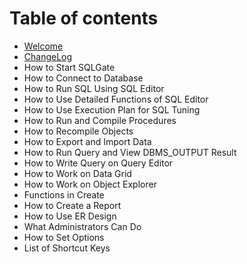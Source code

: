 # Table of contents

* [Welcome](README.md)
* [ChangeLog](changelog.md)
* How to Start SQLGate
* How to Connect to Database
* How to Run SQL Using SQL Editor
* How to Use Detailed Functions of SQL Editor
* How to Use Execution Plan for SQL Tuning
* How to Run and Compile Procedures
* How to Recompile Objects
* How to Export and Import Data
* How to Run Query and View DBMS\_OUTPUT Result
* How to Write Query on Query Editor
* How to Work on Data Grid
* How to Work on Object Explorer
* Functions in Create
* How to Create a Report
* How to Use ER Design
* What Administrators Can Do
* How to Set Options
* List of Shortcut Keys

